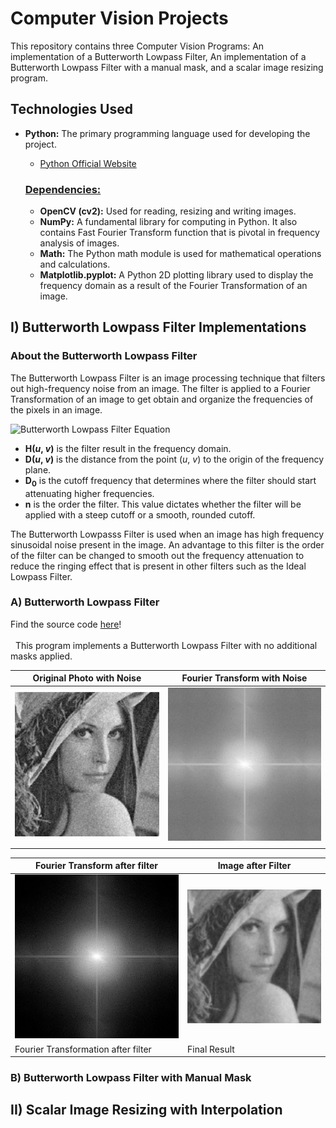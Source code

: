 # Computer Vision Projects

This repository contains three Computer Vision Programs: An implementation of a Butterworth Lowpass Filter, An implementation of a Butterworth Lowpass Filter with a manual mask, and a scalar image resizing program.

## Technologies Used

- **Python:** The primary programming language used for developing the project.

  - [Python Official Website](https://www.python.org/)

  ### <u>Dependencies:</u>

  - **OpenCV (cv2):** Used for reading, resizing and writing images.
  - **NumPy:** A fundamental library for computing in Python. It also contains Fast Fourier Transform function that is pivotal in frequency analysis of images.
  - **Math:** The Python math module is used for mathematical operations and calculations.
  - **Matplotlib.pyplot:** A Python 2D plotting library used to display the frequency domain as a result of the Fourier Transformation of an image.

## I) Butterworth Lowpass Filter Implementations

### About the Butterworth Lowpass Filter

The Butterworth Lowpass Filter is an image processing technique that filters out high-frequency noise from an image. The filter is applied to a Fourier Transformation of an image to get obtain and organize the frequencies of the pixels in an image.

![Butterworth Lowpass Filter Equation](https://epochabuse.com/wp-content/uploads/2020/12/butterworth-lowpass-filter-formula.png)

- **H(_u_, _v_)** is the filter result in the frequency domain.
- **D(_u_, _v_)** is the distance from the point (_u_, _v_) to the origin of the frequency plane.
- **D<sub>0</sub>** is the cutoff frequency that determines where the filter should start attenuating higher frequencies.
- **n** is the order the filter. This value dictates whether the filter will be applied with a steep cutoff or a smooth, rounded cutoff.

The Butterworth Lowpasss Filter is used when an image has high frequency sinusoidal noise present in the image. An advantage to this filter is the order of the filter can be changed to smooth out the frequency attenuation to reduce the ringing effect that is present in other filters such as the Ideal Lowpass Filter.

### A) **Butterworth Lowpass Filter**

Find the source code <a href="./ImageNoiseFilters/ButterworthLPF/ButterworthLPF.py">here</a>!  
<br>&nbsp;&nbsp;This program implements a Butterworth Lowpass Filter with no additional masks applied.

| Original Photo with Noise          | Fourier Transform with Noise        |
| ---------------------------------- | ----------------------------------- |
| [![Original Image][img1]][link1]   | [![Image 2][img2]][link2]           |
|          |     |

| Fourier Transform after filter      | Image after Filter                  |
| ----------------------------------  | ----------------------------------- |
| [![Image 3][img3]][link3]           | [![Image 4][img4]][link4]           |
| Fourier Transformation after filter | Final Result                        |

[img1]: ./ImageNoiseFilters/ButterworthLPF/Lena.jpg
[link1]: ./ImageNoiseFilters/ButterworthLPF/Lena.jpg
[img2]: ./ImageNoiseFilters/ButterworthLPF/noiseyFFt.jpg
[link2]: ./ImageNoiseFilters/ButterworthLPF/noiseyFFt.jpg
[img3]: ./ImageNoiseFilters/ButterworthLPF/FilteredFFT.jpg
[link3]: ./ImageNoiseFilters/ButterworthLPF/FilteredFFT.jpg
[img4]: ./ImageNoiseFilters/ButterworthLPF/Output.jpg
[link4]: ./ImageNoiseFilters/ButterworthLPF/Output.jpg



### B) **Butterworth Lowpass Filter with Manual Mask**

## II) Scalar Image Resizing with Interpolation

